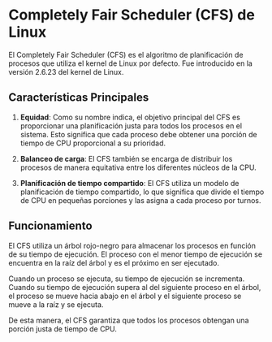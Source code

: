 # Completely Fair Scheduler (CFS) de Linux

El Completely Fair Scheduler (CFS) es el algoritmo de planificación de procesos que utiliza el kernel de Linux por defecto. Fue introducido en la versión 2.6.23 del kernel de Linux.

## Características Principales

1. **Equidad**: Como su nombre indica, el objetivo principal del CFS es proporcionar una planificación justa para todos los procesos en el sistema. Esto significa que cada proceso debe obtener una porción de tiempo de CPU proporcional a su prioridad.

2. **Balanceo de carga**: El CFS también se encarga de distribuir los procesos de manera equitativa entre los diferentes núcleos de la CPU.

3. **Planificación de tiempo compartido**: El CFS utiliza un modelo de planificación de tiempo compartido, lo que significa que divide el tiempo de CPU en pequeñas porciones y las asigna a cada proceso por turnos.

## Funcionamiento

El CFS utiliza un árbol rojo-negro para almacenar los procesos en función de su tiempo de ejecución. El proceso con el menor tiempo de ejecución se encuentra en la raíz del árbol y es el próximo en ser ejecutado.

Cuando un proceso se ejecuta, su tiempo de ejecución se incrementa. Cuando su tiempo de ejecución supera al del siguiente proceso en el árbol, el proceso se mueve hacia abajo en el árbol y el siguiente proceso se mueve a la raíz y se ejecuta.

De esta manera, el CFS garantiza que todos los procesos obtengan una porción justa de tiempo de CPU.
